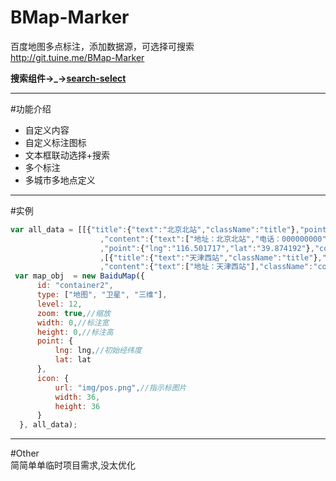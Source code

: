 # BMap-Marker

百度地图多点标注，添加数据源，可选择可搜索  
http://git.tuine.me/BMap-Marker 

**搜索组件→_→[search-select](https://github.com/tuine/search-select)**

---
#功能介绍
* 自定义内容
* 自定义标注图标
* 文本框联动选择+搜索
* 多个标注
* 多城市多地点定义

---

#实例
```javascript
var all_data = [[{"title":{"text":"北京北站","className":"title"},"point":{"lng":"116.359425","lat":"39.953220"}
                    ,"content":{"text":["地址：北京北站","电话：000000000"],"className":"content"}},{"title":{"text":"北京欢乐谷","className":"title"}
                    ,"point":{"lng":"116.501717","lat":"39.874192"},"content":{"text":["地址：北京欢乐谷"],"className":"content"}}]
                    ,[{"title":{"text":"天津西站","className":"title"},"point":{"lng":"117.169986","lat":"39.164270"}
                    ,"content":{"text":["地址：天津西站"],"className":"content"}}]];//地图数据源。text表示文本内容
 var map_obj  = new BaiduMap({
      id: "container2",
      type: ["地图", "卫星", "三维"],
      level: 12,
      zoom: true,//缩放
      width: 0,//标注宽
      height: 0,//标注高
      point: {
          lng: lng,//初始经纬度
          lat: lat
      },
      icon: {
          url: "img/pos.png",//指示标图片
          width: 36,
          height: 36
      }
  }, all_data);
```
---
#Other  
简简单单临时项目需求,没太优化
